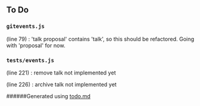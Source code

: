 ## To Do
### ``gitevents.js``
(line 79) : 'talk proposal' contains 'talk', so this should be refactored. Going with 'proposal' for now.


### ``tests/events.js``
(line 221) : remove talk not implemented yet

(line 226) : archive talk not implemented yet

######Generated using [todo.md](https://github.com/charlesthomas/todo.md)
